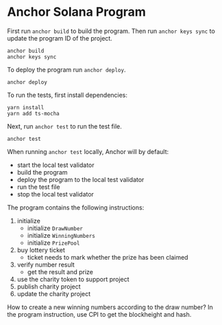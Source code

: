 # Anchor Solana Program

First run `anchor build` to build the program.
Then run `anchor keys sync` to update the program ID of the project.
```shell
anchor build
anchor keys sync
```

To deploy the program run `anchor deploy`.
```shell
anchor deploy
```

To run the tests, first install dependencies:
```shell
yarn install
yarn add ts-mocha
```

Next, run `anchor test` to run the test file.
```shell
anchor test
```

When running `anchor test` locally, Anchor will by default:
- start the local test validator
- build the program
- deploy the program to the local test validator
- run the test file
- stop the local test validator

The program contains the following instructions:
1. initialize
    - initialize `DrawNumber`
    - initialize `WinningNumbers`
    - initialize `PrizePool`
2. buy lottery ticket
    - ticket needs to mark whether the prize has been claimed
3. verify number result
    - get the result and prize
4. use the charity token to support project 
5. publish charity project
6. update the charity project

How to create a new winning numbers according to the draw number?
In the program instruction, use CPI to get the blockheight and hash.